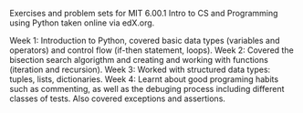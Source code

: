 Exercises and problem sets for MIT 6.00.1 Intro to CS and Programming using Python taken online via edX.org.

Week 1: Introduction to Python, covered basic data types (variables and operators) and control flow (if-then statement, loops).
Week 2: Covered the bisection search algorigthm and creating and working with functions (iteration and recursion).
Week 3: Worked with structured data types: tuples, lists, dictionaries.
Week 4: Learnt about good programing habits such as commenting, as well as the debuging process including different classes of tests. Also covered exceptions and assertions.

